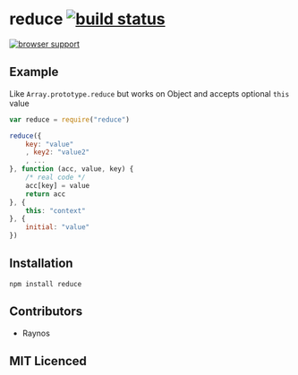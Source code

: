# reduce [![build status][travis-svg]][travis-url]

[![browser support][testling-png]][testling-url]

## Example

Like `Array.prototype.reduce` but works on Object and accepts optional
`this` value

``` js
var reduce = require("reduce")

reduce({
    key: "value"
    , key2: "value2"
    , ...
}, function (acc, value, key) {
    /* real code */
    acc[key] = value
    return acc
}, {
    this: "context"
}, {
    initial: "value"
})
```

## Installation

`npm install reduce`

## Contributors

 - Raynos

## MIT Licenced

  [travis-svg]: https://secure.travis-ci.org/Raynos/reduce.svg
  [travis-url]: http://travis-ci.org/Raynos/reduce
  [testling-png]: https://ci.testling.com/Raynos/reduce.png
  [testling-url]: https://ci.testling.com/Raynos/reduce

